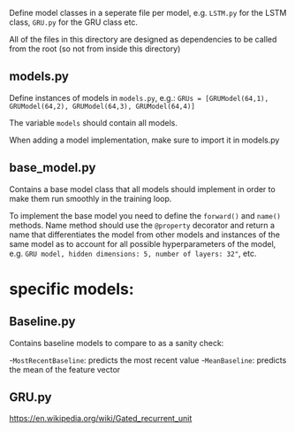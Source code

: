 Define model classes in a seperate file per model, e.g. `LSTM.py` for the LSTM class, `GRU.py` for the GRU class etc.

All of the files in this directory are designed as dependencies to be called from the root (so not from inside this directory)

## models.py
Define instances of models in `models.py`, e.g.: `GRUs = [GRUModel(64,1), GRUModel(64,2), GRUModel(64,3), GRUModel(64,4)]`  

The variable `models` should contain all models.

When adding a model implementation, make sure to import it in models.py

## base_model.py
Contains a base model class that all models should implement in order to make them run smoothly in the training loop.

To implement the base model you need to define the `forward()` and `name()` methods. Name method should use the `@property` decorator and return a name that differentiates the model from other models and instances of the same model as to account for all possible hyperparameters of the model, e.g. `GRU model, hidden dimensions: 5, number of layers: 32"`, etc.


# specific models: 

## Baseline.py
Contains baseline models to compare to as a sanity check: 

-`MostRecentBaseline`: predicts the most recent value 
-`MeanBaseline`: predicts the mean of the feature vector

## GRU.py
https://en.wikipedia.org/wiki/Gated_recurrent_unit
